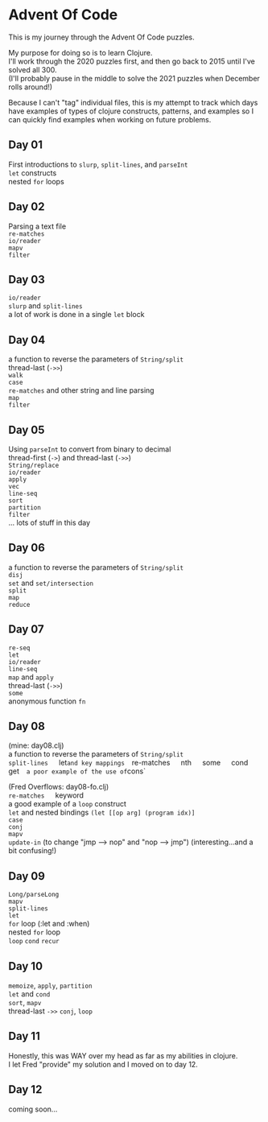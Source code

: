 # Advent Of Code

This is my journey through the Advent Of Code puzzles.  

My purpose for doing so is to learn Clojure.  
I'll work through the 2020 puzzles first, and then go back to 2015 until I've solved all 300.  
(I'll probably pause in the middle to solve the 2021 puzzles when December rolls around!)

Because I can't "tag" individual files, this is my attempt to track which days have examples of
types of clojure constructs, patterns, and examples so I can quickly find examples when working
on future problems.

## Day 01  
First introductions to `slurp`, `split-lines`, and `parseInt`  
`let` constructs  
nested `for` loops  

## Day 02  
Parsing a text file  
`re-matches`  
`io/reader`  
`mapv`  
`filter`  

## Day 03  
`io/reader`  
`slurp` and `split-lines`  
a lot of work is done in a single `let` block  

## Day 04  
a function to reverse the parameters of `String/split`  
thread-last (`->>`)  
`walk`  
`case`  
`re-matches` and other string and line parsing  
`map`  
`filter`  

## Day 05
Using `parseInt` to convert from binary to decimal  
thread-first (`->`) and thread-last (`->>`)   
`String/replace`  
`io/reader`  
`apply`  
`vec`  
`line-seq`  
`sort`  
`partition`  
`filter`  
... lots of stuff in this day  

## Day 06  
a function to reverse the parameters of `String/split`  
`disj`  
`set` and `set/intersection`  
`split`  
`map`  
`reduce`  

## Day 07  
`re-seq`  
`let`  
`io/reader`  
`line-seq`  
`map` and `apply`  
thread-last (`->>`)  
`some`  
anonymous function `fn`  

## Day 08  
(mine: day08.clj)  
a function to reverse the parameters of `String/split`  
`split-lines  
`let` and key mappings  
`re-matches`  
`nth`  
`some`  
`cond`  
`get`  
a poor example of the use of `cons`  

(Fred Overflows: day08-fo.clj)  
`re-matches  
`keyword  
a good example of a `loop` construct  
`let` and nested bindings `(let [[op arg] (program idx)]`  
`case`  
`conj`  
`mapv`  
`update-in` (to change "jmp --> nop" and "nop --> jmp") (interesting...and a bit confusing!)  

## Day 09  
`Long/parseLong`  
`mapv`  
`split-lines`  
`let`  
`for` loop (:let and :when)  
nested `for` loop  
`loop` `cond` `recur`  

## Day 10  
`memoize`, `apply`, `partition`  
`let` and `cond`  
`sort`, `mapv`  
thread-last `->>`
`conj`, `loop`


## Day 11  
Honestly, this was WAY over my head as far as my abilities in clojure.  
I let Fred "provide" my solution and I moved on to day 12.  

## Day 12  
coming soon...  

